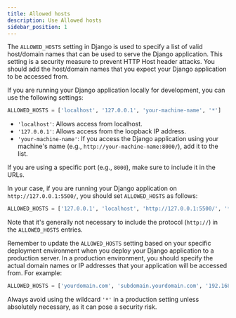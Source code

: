 ```yaml
---
title: Allowed hosts
description: Use Allowed hosts
sidebar_position: 1
---
```


The `ALLOWED_HOSTS` setting in Django is used to specify a list of valid host/domain names that can be used to serve the Django application. This setting is a security measure to prevent HTTP Host header attacks. You should add the host/domain names that you expect your Django application to be accessed from.

If you are running your Django application locally for development, you can use the following settings:

```python
ALLOWED_HOSTS = ['localhost', '127.0.0.1', 'your-machine-name', '*']
```

- `'localhost'`: Allows access from localhost.
- `'127.0.0.1'`: Allows access from the loopback IP address.
- `'your-machine-name'`: If you access the Django application using your machine's name (e.g., `http://your-machine-name:8000/`), add it to the list.

If you are using a specific port (e.g., `8000`), make sure to include it in the URLs.

In your case, if you are running your Django application on `http://127.0.0.1:5500/`, you should set `ALLOWED_HOSTS` as follows:

```python
ALLOWED_HOSTS = ['127.0.0.1', 'localhost', 'http://127.0.0.1:5500/', '*']
```

Note that it's generally not necessary to include the protocol (`http://`) in the `ALLOWED_HOSTS` entries.

Remember to update the `ALLOWED_HOSTS` setting based on your specific deployment environment when you deploy your Django application to a production server. In a production environment, you should specify the actual domain names or IP addresses that your application will be accessed from. For example:

```python
ALLOWED_HOSTS = ['yourdomain.com', 'subdomain.yourdomain.com', '192.168.1.100']
```

Always avoid using the wildcard `'*'` in a production setting unless absolutely necessary, as it can pose a security risk.